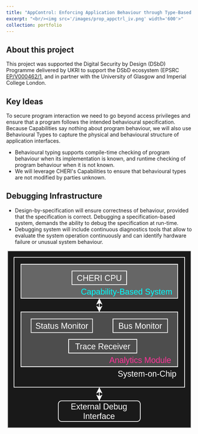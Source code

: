 ```yaml
---
title: "AppControl: Enforcing Application Behaviour through Type-Based Constraints (EP/V000462/1)"
excerpt: "<br/><img src='/images/prop_appctrl_iv.png' width='600'>"
collection: portfolio
---
```


## About this project
This project was supported the Digital Security by Design (DSbD) Programme delivered by UKRI to support the DSbD ecosystem (EPSRC [EP/V000462/1](https://gow.epsrc.ukri.org/NGBOViewGrant.aspx?GrantRef=EP/V000462/1), and in partner with the University of Glasgow and Imperial College London.

## Key Ideas
To secure program interaction we need to go beyond access privileges and ensure that a program follows the intended behavioural specification. Because Capabilities say nothing about program behaviour, we will also use Behavioural Types to capture the physical and behavioural structure of application interfaces.
- Behavioural typing supports compile-time checking of program behaviour when its implementation is known, and runtime checking of program behaviour when it is not known. 
- We will leverage CHERI's Capabilities to ensure that behavioural types are not modified by parties unknown.

## Debugging Infrastructure
- Design-by-specification will ensure correctness of behaviour, provided that the specification is correct. Debugging a specification-based system, demands the ability to debug the specification at run-time.
- Debugging system will include continuous diagnostics tools that allow to evaluate the system operation continuously and can identify hardware failure or unusual system behaviour.

![Debugging system](/images/prop_appctrl_b.png)

<!-- ## News
- 10/2022: We presented our poster in Digital Security by Design (DSbD) - All Hands networking meeting at Grand Station, Sun St, Wolverhampton.
- 08/2022: Our paper "[Benchmark Tool for Detecting Anomalous Program Behaviour on Embedded Devices](https://github.com/balancezhai/balancezhai.github.io/blob/master/files/CAI-22.pdf)" has been accepted by the CAI-2022 held in conjunction with IEEE TrustCom-2022.
- 04/2022: We presented our poster in Digital Security by Design (DSbD) - All Hands networking meeting at 116 Pall Mall, London.
- 09/2021: Our paper "[Design and Implementation of a RISC V Processor  on FPGA](https://ieeexplore.ieee.org/abstract/document/9751566/)" has been accepted by the 17th International Conference on Mobility, Sensing and Networking [MSN 2021](https://ieee-msn.org/2021/)
- 09/2021: We are presenting at [DSbD All Hands event](https://www.dsbd.tech/) -->